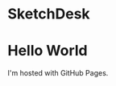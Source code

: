 # SketchDesk
<!DOCTYPE html>
<html>
<body>
<h1>Hello World</h1>
<p>I'm hosted with GitHub Pages.</p>
</body>
</html>
